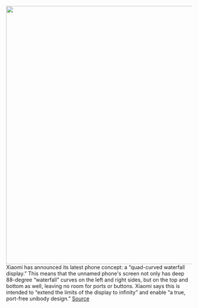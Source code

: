 <img src='https://cdn.vox-cdn.com/thumbor/zV4iWaVDibgd2cqkRRbDxLiPGeQ=/0x0:1800x1200/1200x800/filters:focal(756x456:1044x744)/cdn.vox-cdn.com/uploads/chorus_image/image/68773385/EtcXdw7VoAEVfih.0.jpeg' width='700px' /><br/>
Xiaomi has announced its latest phone concept: a “quad-curved waterfall display.” This means that the unnamed phone's screen not only has deep 88-degree “waterfall” curves on the left and right sides, but on the top and bottom as well, leaving no room for ports or buttons. Xiaomi says this is intended to “extend the limits of the display to infinity” and enable “a true, port-free unibody design.”
<a href='https://www.theverge.com/2021/2/5/22267807/xiaomi-quad-curved-waterfall-display-concept-phone-announced'> Source <a/>